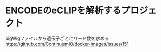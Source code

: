 # ENCODEのeCLIPを解析するプロジェクト

bigWigファイルから遺伝子ごとにリード数を求める
https://github.com/ContinuumIO/docker-images/issues/151

